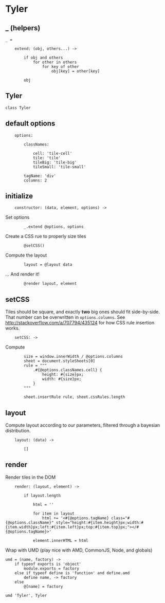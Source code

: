 
# Tyler

## _ (helpers)

	_ =

		extend: (obj, others...) ->

			if obj and others
				for other in others
					for key of other
						obj[key] = other[key]

			obj

## Tyler

	class Tyler

## default options

		options:

			classNames:

				cell: 'tile-cell'
				tile: 'tile'
				tileBig: 'tile-big'
				tileSmall: 'tile-small'

			tagName: 'div'
			columns: 2

## initialize

		constructor: (data, element, options) ->

Set options

			_.extend @options, options

Create a CSS rue to properly size tiles

			@setCSS()

Compute the layout

			layout = @layout data

... And render it!

			@render layout, element

## setCSS

Tiles should be square, and exactly **two** big ones should fit side-by-side. That number can be overwritten in `options.columns`. See http://stackoverflow.com/a/707794/435124 for how CSS rule insertion works.

		setCSS: ->

Compute 

			size = window.innerWidth / @options.columns
			sheet = document.styleSheets[0]
			rule = """
				.#{@options.classNames.cell} {
					height: #{size}px;
					width: #{size}px;
				}
			"""
			
			sheet.insertRule rule, sheet.cssRules.length

## layout
Compute layout according to our parameters, filtered through a bayesian distribution.

		layout: (data) ->

			[]

## render
Render tiles in the DOM

		render: (layout, element) ->

			if layout.length

				html = ''

				for item in layout
					html += '<#{@options.tagName} class="#{@options.className}" style="height:#{item.height}px;width:#{item.width}px;left:#{item.left}px;top:#{item.top}px;"></#{@options.tagName}>'

				element.innerHTML = html

Wrap with UMD (play nice with AMD, CommonJS, Node, and globals)

	umd = (name, factory) ->
		if typeof exports is 'object'
			module.exports = factory
		else if typeof define is 'function' and define.amd
			define name, -> factory
		else
			@[name] = factory

	umd 'Tyler', Tyler